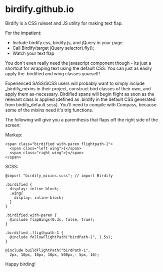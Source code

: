 birdify.github.io
=================

Birdify is a CSS ruleset and JS utility for making text flap.

For the impatient:
- Include birdify.css, birdify.js, and jQuery in your page
- Call Birdify(target jQuery selector).fly();
- Watch your text flap

You don't even really need the javascript component though - its just a shortcut for wrapping text using the default CSS. You can just as easily apply the .birdified and wing classes yourself!

Experienced SASS/SCSS users will probably want to simply include _birdify_mixins in their project, construct bird classes of their own, and apply them as-necessary. Birdified spans will begin flight as soon as the relevant class is applied (defined as .birdify in the default CSS generated from birdify_default.scss). You'll need to compile with Compass, because some of the mixins need it's trig functions.

The following will give you a parenthesis that flaps off the right side of the screen:

Markup:
```
<span class="birdified with-paren flightpath-1">
  <span class="left wing">{</span>
  <span class="right wing">}</span>
</span>
```

SCSS:
```
@import "birdify_mixins.scss"; // import Birdify

.birdified {
  display: inline-block;
  .wing{
	display: inline-block;
  }
}

.birdified.with-paren {
  @include flapWings(0.3s, false, true);
}

.birdified .fligthpath-1 {
  @include followFlightPath("birdPath-1", 1.5s);
}

@include buildFlightPath("birdPath-1", 
  2px, 10px, 10px, 10px, 500px,- 5px, 16);

```

Happy birding!
